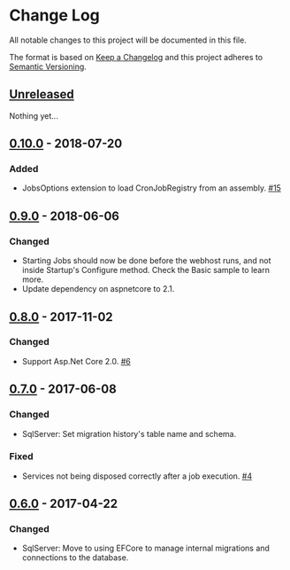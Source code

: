 # Change Log
All notable changes to this project will be documented in this file.

The format is based on [Keep a Changelog](http://keepachangelog.com/)
and this project adheres to [Semantic Versioning](http://semver.org/).

## [Unreleased]
Nothing yet...

## [0.10.0] - 2018-07-20
### Added
- JobsOptions extension to load CronJobRegistry from an assembly. [#15](https://github.com/mrahhal/MR.AspNetCore.Jobs/pull/15)

## [0.9.0] - 2018-06-06
### Changed
- Starting Jobs should now be done before the webhost runs, and not inside Startup's Configure method. Check the Basic sample to learn more.
- Update dependency on aspnetcore to 2.1.

## [0.8.0] - 2017-11-02
### Changed
- Support Asp.Net Core 2.0. [#6](https://github.com/mrahhal/MR.AspNetCore.Jobs/pull/6)

## [0.7.0] - 2017-06-08
### Changed
- SqlServer: Set migration history's table name and schema.

### Fixed
- Services not being disposed correctly after a job execution. [#4](https://github.com/mrahhal/MR.AspNetCore.Jobs/issues/4)

## [0.6.0] - 2017-04-22
### Changed
- SqlServer: Move to using EFCore to manage internal migrations and connections to the database.

[Unreleased]: https://github.com/mrahhal/MR.AspNetCore.Jobs/compare/0.10.0...HEAD
[0.10.0]: https://github.com/mrahhal/MR.AspNetCore.Jobs/compare/0.9.0...0.10.0
[0.9.0]: https://github.com/mrahhal/MR.AspNetCore.Jobs/compare/0.8.0...0.9.0
[0.8.0]: https://github.com/mrahhal/MR.AspNetCore.Jobs/compare/0.7.0...0.8.0
[0.7.0]: https://github.com/mrahhal/MR.AspNetCore.Jobs/compare/0.6.0...0.7.0
[0.6.0]: https://github.com/mrahhal/MR.AspNetCore.Jobs/compare/0.5.0...0.6.0
